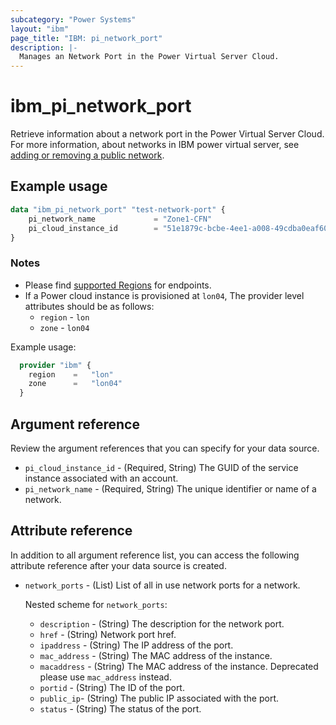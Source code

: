 ```yaml
---
subcategory: "Power Systems"
layout: "ibm"
page_title: "IBM: pi_network_port"
description: |-
  Manages an Network Port in the Power Virtual Server Cloud. 
---
```


# ibm_pi_network_port

Retrieve information about a network port in the Power Virtual Server Cloud. For more information, about networks in IBM power virtual server, see [adding or removing a public network](https://cloud.ibm.com/docs/power-iaas?topic=power-iaas-modifying-server#adding-removing-network).

## Example usage

```terraform
data "ibm_pi_network_port" "test-network-port" {
    pi_network_name             = "Zone1-CFN"
    pi_cloud_instance_id        = "51e1879c-bcbe-4ee1-a008-49cdba0eaf60"
}
```

### Notes

- Please find [supported Regions](https://cloud.ibm.com/apidocs/power-cloud#endpoint) for endpoints.
- If a Power cloud instance is provisioned at `lon04`, The provider level attributes should be as follows:
  - `region` - `lon`
  - `zone` - `lon04`
  
Example usage:

  ```terraform
    provider "ibm" {
      region    =   "lon"
      zone      =   "lon04"
    }
  ```

## Argument reference

Review the argument references that you can specify for your data source.

- `pi_cloud_instance_id` - (Required, String) The GUID of the service instance associated with an account.
- `pi_network_name` - (Required, String) The unique identifier or name of a network.

## Attribute reference

In addition to all argument reference list, you can access the following attribute reference after your data source is created.

- `network_ports` - (List) List of all in use network ports for a network.

  Nested scheme for `network_ports`:
  - `description` - (String) The description for the network port.
  - `href` - (String) Network port href.
  - `ipaddress` - (String) The IP address of the port.
  - `mac_address` - (String) The MAC address of the instance.
  - `macaddress` - (String) The MAC address of the instance. Deprecated please use `mac_address` instead.
  - `portid` - (String) The ID of the port.
  - `public_ip`- (String) The public IP associated with the port.
  - `status` - (String) The status of the port.
